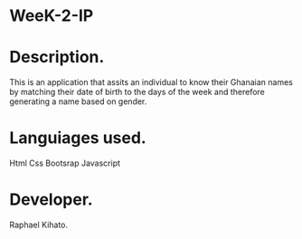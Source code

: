 # WeeK-2-IP
# Description.
This is an application that assits an individual to know their Ghanaian names by matching their date of birth to the days of the week and therefore generating a name based on gender.
# Languiages used.
Html
Css
Bootsrap
Javascript
# Developer.
Raphael Kihato.
